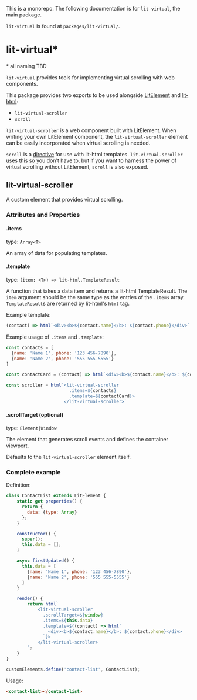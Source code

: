 This is a monorepo. The following documentation is for `lit-virtual`, the main package.

`lit-virtual` is found at `packages/lit-virtual/`.

# lit-virtual\*

\* all naming TBD

`lit-virtual` provides tools for implementing virtual scrolling with web components.

This package provides two exports to be used alongside [LitElement](https://github.com/Polymer/lit-element/) and [lit-html](https://github.com/Polymer/lit-html/):

* `lit-virtual-scroller`
* `scroll`

`lit-virtual-scroller` is a web component built with LitElement. When writing your own LitElement component, the `lit-virtual-scroller` element can be easily incorporated when virtual scrolling is needed.

`scroll` is a [directive](https://lit-html.polymer-project.org/guide/creating-directives) for use with lit-html templates. `lit-virtual-scroller` uses this so you don't have to, but if you want to harness the power of virtual scrolling without LitElement, `scroll` is also exposed.

## lit-virtual-scroller

A custom element that provides virtual scrolling.

### Attributes and Properties

#### .items

type: `Array<T>`

An array of data for populating templates.

#### .template

type: `(item: <T>) => lit-html.TemplateResult`

A function that takes a data item and returns a lit-html TemplateResult. The `item` argument should be the same type as the entries of the `.items` array. `TemplateResult`s are returned by lit-html's `html` tag.

Example template:

```js
(contact) => html`<div><b>${contact.name}</b>: ${contact.phone}</div>`
```

Example usage of `.items` and `.template`:

```js
const contacts = [
  {name: 'Name 1', phone: '123 456-7890'},
  {name: 'Name 2', phone: '555 555-5555'}
]

const contactCard = (contact) => html`<div><b>${contact.name}</b>: ${contact.phone}</div>`

const scroller = html`<lit-virtual-scroller
                        .items=${contacts}
                        .template=${contactCard}>
                      </lit-virtual-scroller>`
```

#### .scrollTarget (optional)

type: `Element|Window`

The element that generates scroll events and defines the container viewport.

Defaults to the `lit-virtual-scroller` element itself.

### Complete example

Definition:

```javascript
class ContactList extends LitElement {
    static get properties() {
      return {
        data: {type: Array}
      };
    }

    constructor() {
      super();
      this.data = [];
    }

    async firstUpdated() {
      this.data = [
        {name: 'Name 1', phone: '123 456-7890'},
        {name: 'Name 2', phone: '555 555-5555'}
      ]
    }

    render() {
        return html`
            <lit-virtual-scroller
              .scrollTarget=${window}
              .items=${this.data}
              .template=${(contact) => html`
                <div><b>${contact.name}</b>: ${contact.phone}</div>
              `}>
            </lit-virtual-scroller>
        `;
    }
}

customElements.define('contact-list', ContactList);
```

Usage:

```html
<contact-list></contact-list>
```